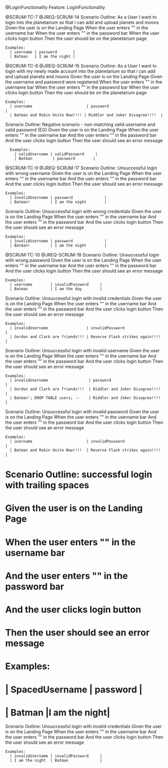@LoginFunctionality
Feature: LoginFunctionality

  @SCRUM-TC-7 @JREQ-SCRUM-14
  Scenario Outline: As a User I want to login into the planetarium so that i can add and upload planets
    and moons
    Given the user is on the Landing Page
    When the user enters "<username>" in the username bar
    When the user enters "<password>" in the password bar
    When the user clicks login button
    Then the user should be on the planetarium page


    Examples:
      | username | password       |
      | Batman   | I am the night |




  @SCRUM-TC-8 @JREQ-SCRUM-15
  Scenario Outline: As a User I want to login with my newly made account into the planetarium so that i can add and upload planets
  and moons
    Given the user is on the Landing Page
    Given the username and password were registered
    When the user enters "<username>" in the username bar
    When the user enters "<password>" in the password bar
    When the user clicks login button
    Then the user should be on the planetarium page


    Examples:
      | username                        | password                        |
      | Batman and Robin Unite Now!!!! | Riddler and Joker Disagree!!!!  |


  Scenario Outline: Negative scenario - non-matching valid username and valid password (EG)
     Given the user is on the Landing Page
      When the user enters "<validUsername>" in the username bar
      And the user enters "<validPassword>" in the password bar
      And the user clicks login button
      Then the user should see an error message

      Examples:
        | validUsername | validPassword     |
        | Batman         | password        |


  @SCRUM-TC-9 @JREQ-SCRUM-17
  Scenario Outline: Unsuccessful login with wrong username
    Given the user is on the Landing Page
    When the user enters "<invalidUsername>" in the username bar
    And the user enters "<password>" in the password bar
    And the user clicks login button
    Then the user should see an error message

    Examples:
      | invalidUsername | password              |
      | Batman!         | I am the night        |

  Scenario Outline: Unsuccessful login with wrong credentials
    Given the user is on the Landing Page
    When the user enters "<invalidUsername>" in the username bar
    And the user enters "<password>" in the password bar
    And the user clicks login button
    Then the user should see an error message

    Examples:
      | invalidUsername | password              |
      | Batman!         | I am the night        |

  @SCRUM-TC-10 @JREQ-SCRUM-18
  Scenario Outline: Unsuccessful login with wrong password
    Given the user is on the Landing Page
    When the user enters "<username>" in the username bar
    And the user enters "<invalidPassword>" in the password bar
    And the user clicks login button
    Then the user should see an error message

    Examples:
      | username        | invalidPassword     |
      | Batman          | I am the day        |


  Scenario Outline: Unsuccessful login with invalid credentials
    Given the user is on the Landing Page
    When the user enters "<invalidUsername>" in the username bar
    And the user enters "<invalidPassword>" in the password bar
    And the user clicks login button
    Then the user should see an error message

    Examples:
      | invalidUsername                 | invalidPassword                             |
      | Gordon and Clark are friends!!! | Reverse Flash strikes again!!!!             |

  Scenario Outline: Unsuccessful login with invalid username
    Given the user is on the Landing Page
    When the user enters "<invalidUsername>" in the username bar
    And the user enters "<password>" in the password bar
    And the user clicks login button
    Then the user should see an error message

    Examples:
      | invalidUsername                  | password                                  |
      | Gordon and Clark are friends!!!  | Riddler and Joker Disagree!!!!            |
      | Batman'; DROP TABLE users; --    | Riddler and Joker Disagree!!!!            |

  Scenario Outline: Unsuccessful login with invalid password
    Given the user is on the Landing Page
    When the user enters "<username>" in the username bar
    And the user enters "<invalidPassword>" in the password bar
    And the user clicks login button
    Then the user should see an error message

    Examples:
      | username                        | invalidPassword                         |
      | Batman and Robin Unite Now!!!!  | Reverse Flash strikes again!!!!         |


#  Scenario Outline: successful login with trailing spaces
#    Given the user is on the Landing Page
#    When the user enters "<SpacedUsername>" in the username bar
#    And the user enters "<password>" in the password bar
#    And the user clicks login button
#    Then the user should see an error message
#
#    Examples:
#      | SpacedUsername | password     |
#      | Batman   |I am the night|

  Scenario Outline: Unsuccessful login with invalid credentials
    Given the user is on the Landing Page
    When the user enters "<invalidUsername>" in the username bar
    And the user enters "<invalidPassword>" in the password bar
    And the user clicks login button
    Then the user should see an error message

    Examples:
      | invalidUsername | invalidPassword     |
      | I am the night  | Batman              |

